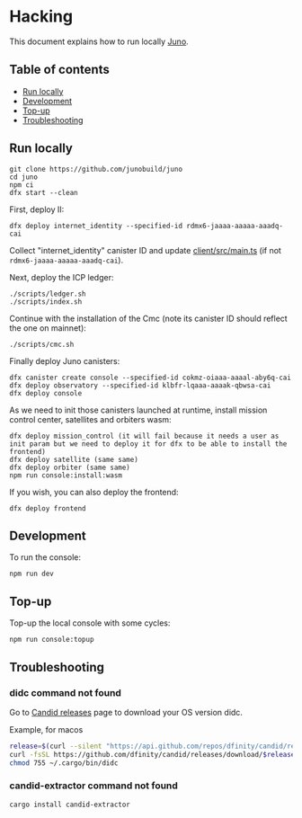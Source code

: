 # Hacking

This document explains how to run locally [Juno](https://juno.build).

## Table of contents

- [Run locally](#run-locally)
- [Development](#development)
- [Top-up](#top-up)
- [Troubleshooting](#troubleshooting)

## Run locally

```
git clone https://github.com/junobuild/juno
cd juno
npm ci
dfx start --clean
```

First, deploy II:

```
dfx deploy internet_identity --specified-id rdmx6-jaaaa-aaaaa-aaadq-cai
```

Collect "internet_identity" canister ID and update [client/src/main.ts](client/src/main.ts) (if not `rdmx6-jaaaa-aaaaa-aaadq-cai`).

Next, deploy the ICP ledger:

```
./scripts/ledger.sh
./scripts/index.sh
```

Continue with the installation of the Cmc (note its canister ID should reflect the one on mainnet):

```
./scripts/cmc.sh
```

Finally deploy Juno canisters:

```
dfx canister create console --specified-id cokmz-oiaaa-aaaal-aby6q-cai
dfx deploy observatory --specified-id klbfr-lqaaa-aaaak-qbwsa-cai
dfx deploy console
```

As we need to init those canisters launched at runtime, install mission control center, satellites and orbiters wasm:

```
dfx deploy mission_control (it will fail because it needs a user as init param but we need to deploy it for dfx to be able to install the frontend)
dfx deploy satellite (same same)
dfx deploy orbiter (same same)
npm run console:install:wasm
```

If you wish, you can also deploy the frontend:

```
dfx deploy frontend
```

## Development

To run the console:

```
npm run dev
```

## Top-up

Top-up the local console with some cycles:

```
npm run console:topup
```

## Troubleshooting

### didc command not found

Go to [Candid releases](https://github.com/dfinity/candid/releases) page to download your OS version didc.

Example, for macos

```sh
release=$(curl --silent "https://api.github.com/repos/dfinity/candid/releases/latest" | grep -e '"tag_name"' | cut -c 16-25)
curl -fsSL https://github.com/dfinity/candid/releases/download/$release/didc-macos > ~/.cargo/bin/didc
chmod 755 ~/.cargo/bin/didc
```

### candid-extractor command not found

```sh
cargo install candid-extractor
```
